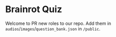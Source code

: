 # Brainrot Quiz

Welcome to PR new roles to our repo. Add them in `audios`/`images`/`question_bank.json` in `/public`.